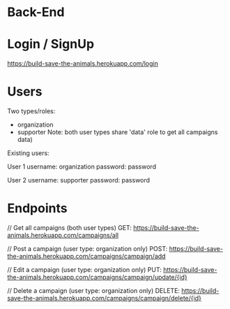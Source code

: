 # Back-End

# Login / SignUp

https://build-save-the-animals.herokuapp.com/login

# Users
Two types/roles:
- organization
- supporter
Note: both user types share 'data' role to get all campaigns data)

Existing users:

User 1
username: organization
password: password

User 2
username: supporter
password: password

# Endpoints
// Get all campaigns (both user types)
 GET: https://build-save-the-animals.herokuapp.com/campaigns/all

// Post a campaign (user type: organization only)
 POST: https://build-save-the-animals.herokuapp.com/campaigns/campaign/add

// Edit a campaign (user type: organization only)
 PUT: https://build-save-the-animals.herokuapp.com/campaigns/campaign/update/{id}

// Delete a campaign (user type: organization only)
 DELETE: https://build-save-the-animals.herokuapp.com/campaigns/campaign/delete/{id}



